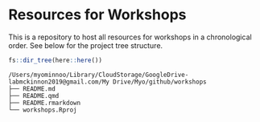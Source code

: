 Resources for Workshops
================

This is a repository to host all resources for workshops in a
chronological order. See below for the project tree structure.

``` r
fs::dir_tree(here::here())
```

    /Users/myominnoo/Library/CloudStorage/GoogleDrive-labmckinnon2019@gmail.com/My Drive/Myo/github/workshops
    ├── README.md
    ├── README.qmd
    ├── README.rmarkdown
    └── workshops.Rproj
